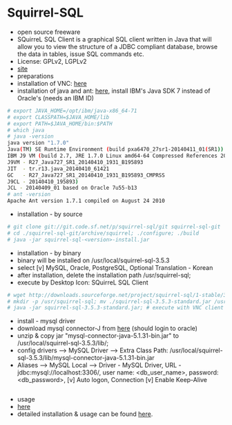 # Squirrel-SQL
* open source freeware
 * SQuirreL SQL Client is a graphical SQL client written in Java that will allow you to view the structure of a JDBC compliant database, browse the data in tables, issue SQL commands etc.
 * License: GPLv2, LGPLv2
 * [site](http://www.squirrelsql.org/)
* preparations
 * installation of VNC: [here](https://github.com/kimduho/linux/wiki/Linux-VNC-Server-Client-Configurations)
 * installation of java and ant: [here](https://github.com/kimduho/javadev/wiki/Basic-Java-Development-Tools), install IBM's Java SDK 7 instead of Oracle's (needs an IBM ID)
```sh
# export JAVA_HOME=/opt/ibm/java-x86_64-71
# export CLASSPATH=$JAVA_HOME/lib
# export PATH=$JAVA_HOME/bin:$PATH
# which java
# java -version
java version "1.7.0"
Java(TM) SE Runtime Environment (build pxa6470_27sr1-20140411_01(SR1))
IBM J9 VM (build 2.7, JRE 1.7.0 Linux amd64-64 Compressed References 20140410_195893 (JIT enabled, AOT enabled)
J9VM - R27_Java727_SR1_20140410_1931_B195893
JIT  - tr.r13.java_20140410_61421
GC   - R27_Java727_SR1_20140410_1931_B195893_CMPRSS
J9CL - 20140410_195893)
JCL - 20140409_01 based on Oracle 7u55-b13
# ant -version
Apache Ant version 1.7.1 compiled on August 24 2010
```
* installation - by source
```sh
# git clone git://git.code.sf.net/p/squirrel-sql/git squirrel-sql-git
# cd ./squirrel-sql-git/archive/squirrel; ./configure; ./build
# java -jar squirrel-sql-<version>-install.jar
```
* installation - by binary
 * binary will be installed on /usr/local/squirrel-sql-3.5.3
 * select [v] MySQL, Oracle, PostgreSQL, Optional Translation - Korean
 * after installation, delete the installation path /usr/squirrel-sql;
 * execute by Desktop Icon: SQuirreL SQL Client
```sh
# wget http://downloads.sourceforge.net/project/squirrel-sql/1-stable/3.5.3/squirrel-sql-3.5.3-standard.jar?r=http%3A%2F%2Fsquirrel-sql.sourceforge.net%2F&ts=1406609125&use_mirror=superb-dca2
# mkdir -p /usr/squirrel-sql; mv ./squirrel-sql-3.5.3-standard.jar /usr/squirrel-sql; cd /usr/squirrel-sql;
# java -jar squirrel-sql-3.5.3-standard.jar; # execute with VNC client connection
```
* install - mysql driver
 * download mysql connector-J from [here](http://dev.mysql.com/downloads/connector/j/) (should login to oracle)
 * unzip & copy jar "mysql-connector-java-5.1.31-bin.jar" to /usr/local/squirrel-sql-3.5.3/lib/;
 * config drivers --> MySQL Driver --> Extra Class Path: /usr/local/squirrel-sql-3.5.3/lib/mysql-connector-java-5.1.31-bin.jar
 * Aliases --> MySQL Local --> Driver - MySQL Driver, URL - jdbc:mysql://localhost:3306/<dbname>, user name: <db_user_name>, password: <db_password>, [v] Auto logon, Connection [v] Enable Keep-Alive
```sh
```
* usage
 * [here](http://www.squirrelsql.org/index.php?page=screenshots)
* detailed installation & usage can be found [here](http://db.apache.org/derby/integrate/SQuirreL_Derby.html).
